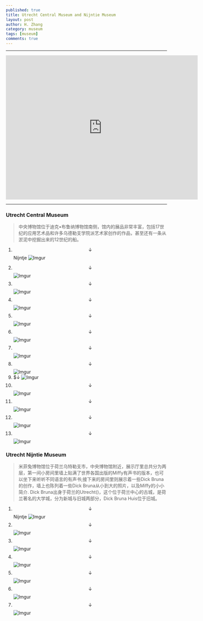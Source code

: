 ```yaml
---
published: true
title: Utrecht Central Museum and Nijntie Museum 
layout: post
author: H. Zhang
category: museum 
tags: [museum]
comments: true 
---
```


---

<iframe src="https://www.google.com/maps/embed?pb=!1m28!1m12!1m3!1d2451.7766627684246!2d5.123630501699641!3d52.08379537611612!2m3!1f0!2f0!3f0!3m2!1i1024!2i768!4f13.1!4m13!3e6!4m5!1s0x47c66f56c1d644df%3A0xc2617d70097d5c97!2sCentraal+Museum%2C+Netherlands%2C+Agnietenstraat+1%2C+3512+XA+Utrecht!3m2!1d52.0835848!2d5.1257148!4m5!1s0x47c66f56e83606c3%3A0x7f7d142d9e677998!2snijntje+museum%2C+Agnietenstraat+2%2C+3512+XB+Utrecht!3m2!1d52.083940399999996!2d5.1257554!5e0!3m2!1szh-CN!2snl!4v1479750639601" width="600" height="450" frameborder="0" style="border:0" allowfullscreen></iframe>

----

### Utrecht Central Museum ###
>中央博物馆位于迪克•布鲁纳博物馆南侧，馆内的展品非常丰富，包括17世纪的应用艺术品和许多乌德勒支学院派艺术家创作的作品，甚至还有一条从淤泥中挖掘出来的12世纪的船。

1. $$\downarrow$$ Nijntje
![Imgur](http://i.imgur.com/bZiMqiS.jpg)

<!--more-->
2. $$\downarrow$$
![Imgur](http://i.imgur.com/nhFjLN4.jpg)
2. $$\downarrow$$
![Imgur](http://i.imgur.com/Pa0eNly.jpg)
2. $$\downarrow$$
![Imgur](http://i.imgur.com/0xk7dd0.jpg)
2. $$\downarrow$$
![Imgur](http://i.imgur.com/lSbXxMK.jpg)
2. $$\downarrow$$
![Imgur](http://i.imgur.com/lPgJFKq.jpg)
2. $$\downarrow$$
![Imgur](http://i.imgur.com/A4hwfv3.jpg)
2. $$\downarrow$$
![Imgur](http://i.imgur.com/OGu1THF.jpg)
2. $$\downarrow$
![Imgur](http://i.imgur.com/bGWjtT5.jpg)
2. $$\downarrow$$
![Imgur](http://i.imgur.com/oSa4KY5.jpg)
2. $$\downarrow$$
![Imgur](http://i.imgur.com/aLhstnq.jpg)
2. $$\downarrow$$
![Imgur](http://i.imgur.com/Q88kY8r.jpg)
2. $$\downarrow$$
![Imgur](http://i.imgur.com/QLdd7P6.jpg)
### Utrecht Nijntie Museum ###
> 米菲兔博物馆位于荷兰乌特勒支市，中央博物馆附近，展示厅里总共分为两层，第一间小房间里墙上贴满了世界各国出版的Miffy有声书的版本，也可以坐下来听听不同语言的有声书;接下来的房间里则展示着一些Dick Bruna的创作，墙上也陈列着一些Dick Bruna从小到大的照片，以及Miffy的小小简介.
	Dick Bruna出身于荷兰的Utrecht()，这个位于荷兰中心的古城，是荷兰著名的大学城，分为新城与旧城两部分，Dick Bruna Huis位于旧城。

1. $$\downarrow$$ Nijntje
![Imgur](http://i.imgur.com/bZiMqiS.jpg)
2. $$\downarrow$$
![Imgur](http://i.imgur.com/nhFjLN4.jpg)
2. $$\downarrow$$
![Imgur](http://i.imgur.com/Pa0eNly.jpg)
2. $$\downarrow$$
![Imgur](http://i.imgur.com/0xk7dd0.jpg)
2. $$\downarrow$$
![Imgur](http://i.imgur.com/lSbXxMK.jpg)
2. $$\downarrow$$
![Imgur](http://i.imgur.com/lPgJFKq.jpg)
2. $$\downarrow$$
![Imgur](http://i.imgur.com/A4hwfv3.jpg)
<!-- <center><embed src="http://gohom.win/HomPDF/mou.pdf" width="850" height="600"></center>
-->

